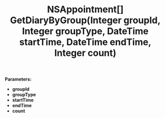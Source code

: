﻿---
uid: crmscript_ref_NSAppointmentAgent_GetDiaryByGroup
title: NSAppointment[] GetDiaryByGroup(Integer groupId, Integer groupType, DateTime startTime, DateTime endTime, Integer count)
intellisense: NSAppointmentAgent.GetDiaryByGroup
keywords: NSAppointmentAgent, GetDiaryByGroup
so.topic: reference
---



**Parameters:**
 - **groupId** 
 - **groupType** 
 - **startTime** 
 - **endTime** 
 - **count** 
